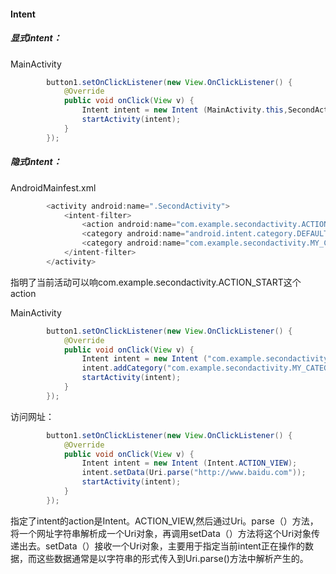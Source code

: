 #### Intent

##### 显式intent：

MainActivity

```java
        button1.setOnClickListener(new View.OnClickListener() {
            @Override
            public void onClick(View v) {
                Intent intent = new Intent (MainActivity.this,SecondActivity.class);
                startActivity(intent);
            }
        });
```



##### 隐式intent：

AndroidMainfest.xml

```java
        <activity android:name=".SecondActivity">
            <intent-filter>
                <action android:name="com.example.secondactivity.ACTION_START" />
                <category android:name="android.intent.category.DEFAULT" />
                <category android:name="com.example.secondactivity.MY_CATEGORY" />
            </intent-filter>
        </activity>
```

指明了当前活动可以响com.example.secondactivity.ACTION_START这个action



MainActivity

```java
        button1.setOnClickListener(new View.OnClickListener() {
            @Override
            public void onClick(View v) {
                Intent intent = new Intent ("com.example.secondactivity.ACTION_START");
                intent.addCategory("com.example.secondactivity.MY_CATEGORY");
                startActivity(intent);
            }
        });
```

访问网址：

```java
        button1.setOnClickListener(new View.OnClickListener() {
            @Override
            public void onClick(View v) {
                Intent intent = new Intent (Intent.ACTION_VIEW);
                intent.setData(Uri.parse("http://www.baidu.com"));
                startActivity(intent);
            }
        });
```

指定了intent的action是Intent。ACTION_VIEW,然后通过Uri。parse（）方法，将一个网址字符串解析成一个Uri对象，再调用setData（）方法将这个Uri对象传递出去。setData（）接收一个Uri对象，主要用于指定当前intent正在操作的数据，而这些数据通常是以字符串的形式传入到Uri.parse()方法中解析产生的。